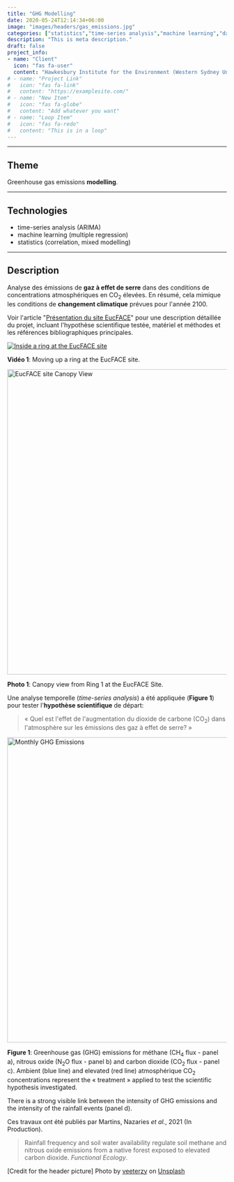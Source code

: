 ```yaml
---
title: "GHG Modelling"
date: 2020-05-24T12:14:34+06:00
image: "images/headers/gas_emissions.jpg"
categories: ["statistics","time-series analysis","machine learning","dashboard"]
description: "This is meta description."
draft: false
project_info:
- name: "Client"
  icon: "fas fa-user"
  content: "Hawkesbury Institute for the Environment (Western Sydney University)"
# - name: "Project Link"
#   icon: "fas fa-link"
#   content: "https://examplesite.com/"
# - name: "New Item"
#   icon: "fas fa-globe"
#   content: "Add whatever you want"
# - name: "Loop Item"
#   icon: "fas fa-redo"
#   content: "This is in a loop"
---
```


---

## Theme

Greenhouse gas emissions **modelling**.

---

## Technologies

- time-series analysis (ARIMA)
- machine learning (multiple regression)
- statistics (correlation, mixed modelling)

---

## Description

Analyse des émissions de **gaz à effet de serre** dans des conditions de concentrations atmosphériques en CO<sub>2</sub> élevées. En résumé, cela mimique les conditions de **changement climatique** prévues pour l'année 2100.

Voir l'article "[Présentation du site EucFACE](/portfolio/eucface "Présentation du site EucFACE")" pour une description détaillée du projet, incluant l'hypothèse scientifique testée, matériel et méthodes et les références bibliographiques principales.

[![Inside a ring at the EucFACE site](http://img.youtube.com/vi/K8RTVdijc0o/0.jpg)](http://www.youtube.com/watch?v=K8RTVdijc0o "EucFACE Crane Shot - YouTube.com")

**Vidéo 1**: Moving up a ring at the EucFACE site.

[<img alt="EucFACE site Canopy View" width="700" src="/images/portfolio/Completed_EucFace_Rings.jpg" />][EucFACE site Canopy View]

**Photo 1**: Canopy view from Ring 1 at the EucFACE Site.

Une analyse temporelle (*time-series analysis*) a été appliquée (**Figure 1**) pour tester l'**hypothèse scientifique** de départ:

> « Quel est l'effet de l'augmentation du dioxide de carbone (CO<sub>2</sub>) dans l'atmosphère sur les émissions des gaz à effet de serre? »

[<img alt="Monthly GHG Emissions" width="700" src="/images/portfolio/GHG_fluxes_time_series.png" />][Monthly GHG Emissions]

**Figure 1**: Greenhouse gas (GHG) emissions for méthane (CH<sub>4</sub> flux - panel a), nitrous oxide (N<sub>2</sub>O flux - panel b) and carbon dioxide (CO<sub>2</sub> flux - panel c). Ambient (blue line) and elevated (red line) atmosphérique CO<sub>2</sub> concentrations represent the « treatment » applied to test the scientific hypothesis investigated.

There is a strong visible link between the intensity of GHG emissions and the intensity of the rainfall events (panel d).

Ces travaux ont été publiés par Martins, Nazaries *et al.*, 2021 (In Production).

> Rainfall frequency and soil water availability regulate soil methane and nitrous oxide emissions from a native forest exposed to elevated carbon dioxide. *Functional Ecology*.

<!-- credits -->
[Credit for the header picture] Photo by <a href="https://unsplash.com/@veeterzy?utm_source=unsplash&utm_medium=referral&utm_content=creditCopyText">veeterzy</a> on <a href="https://unsplash.com/s/photos/co2-emissions?utm_source=unsplash&utm_medium=referral&utm_content=creditCopyText">Unsplash</a>

<!-- definitions -->
[EucFACE site Canopy View]: /images/portfolio/Completed_EucFace_Rings.jpg "EucFACE site Canopy View"
[Monthly GHG Emissions]: /images/portfolio/GHG_fluxes_time_series.png "Monthly GHG Emissions"
